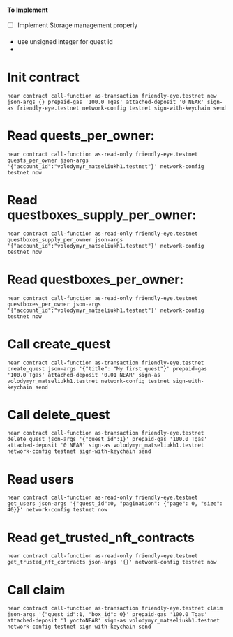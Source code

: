 #### To Implement

- [ ] Implement Storage management properly

####

- use unsigned integer for quest id
- 

# Init contract
`
near contract call-function as-transaction friendly-eye.testnet new json-args {} prepaid-gas '100.0 Tgas' attached-deposit '0 NEAR' sign-as friendly-eye.testnet network-config testnet sign-with-keychain send
`

# Read quests_per_owner:
`
near contract call-function as-read-only friendly-eye.testnet quests_per_owner json-args '{"account_id":"volodymyr_matseliukh1.testnet"}' network-config testnet now
`

# Read questboxes_supply_per_owner:
`
near contract call-function as-read-only friendly-eye.testnet questboxes_supply_per_owner json-args '{"account_id":"volodymyr_matseliukh1.testnet"}' network-config testnet now
`

# Read questboxes_per_owner:
`
near contract call-function as-read-only friendly-eye.testnet questboxes_per_owner json-args '{"account_id":"volodymyr_matseliukh1.testnet"}' network-config testnet now
`

# Call create_quest
`
near contract call-function as-transaction friendly-eye.testnet create_quest json-args '{"title": "My first quest"}' prepaid-gas '100.0 Tgas' attached-deposit '0.01 NEAR' sign-as volodymyr_matseliukh1.testnet network-config testnet sign-with-keychain send
`

# Call delete_quest
`
near contract call-function as-transaction friendly-eye.testnet delete_quest json-args '{"quest_id":1}' prepaid-gas '100.0 Tgas' attached-deposit '0 NEAR' sign-as volodymyr_matseliukh1.testnet network-config testnet sign-with-keychain send
`

# Read users
`
near contract call-function as-read-only friendly-eye.testnet get_users json-args '{"quest_id":0, "pagination": {"page": 0, "size": 40}}' network-config testnet now
`

# Read get_trusted_nft_contracts
`
near contract call-function as-read-only friendly-eye.testnet get_trusted_nft_contracts json-args '{}' network-config testnet now
`

# Call claim
`
near contract call-function as-transaction friendly-eye.testnet claim json-args '{"quest_id":1, "box_id": 0}' prepaid-gas '100.0 Tgas' attached-deposit '1 yoctoNEAR' sign-as volodymyr_matseliukh1.testnet network-config testnet sign-with-keychain send
`